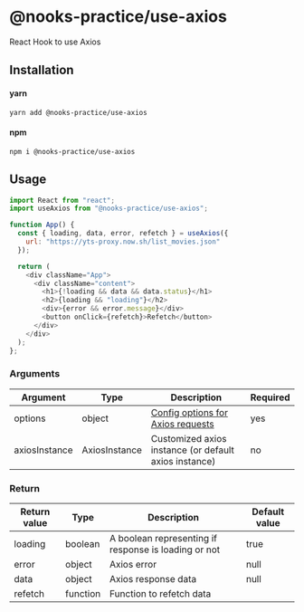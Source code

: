 # @nooks-practice/use-axios

React Hook to use Axios

## Installation

#### yarn

`yarn add @nooks-practice/use-axios`

#### npm

`npm i @nooks-practice/use-axios`

## Usage

```js
import React from "react";
import useAxios from "@nooks-practice/use-axios";

function App() {
  const { loading, data, error, refetch } = useAxios({
    url: "https://yts-proxy.now.sh/list_movies.json"
  });

  return (
    <div className="App">
      <div className="content">
        <h1>{!loading && data && data.status}</h1>
        <h2>{loading && "loading"}</h2>
        <div>{error && error.message}</div>
        <button onClick={refetch}>Refetch</button>
      </div>
    </div>
  );
};
```

### Arguments

| Argument     | Type          | Description                                                                             | Required |
| ------------ | ------------- | --------------------------------------------------------------------------------------- | -------- |
| options      | object        | [Config options for Axios requests](https://www.npmjs.com/package/axios#request-config) | yes      |
| axiosInstance| AxiosInstance | Customized axios instance (or default axios instance)                                   | no       |

### Return

| Return value | Type      | Description                                                     | Default value |
| ------------ | --------- | --------------------------------------------------------------- | ------------- |
| loading      | boolean   | A boolean representing if response is loading or not            | true          |
| error        | object    | Axios error                                                     | null          |
| data         | object    | Axios response data                                             | null          |
| refetch      | function  | Function to refetch data                                        |               |
